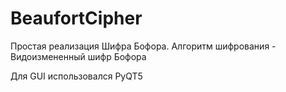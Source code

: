 # BeaufortCipher

Простая реализация Шифра Бофора. Алгоритм шифрования - Видоизмененный шифр Бофора

Для GUI использовался PyQT5
